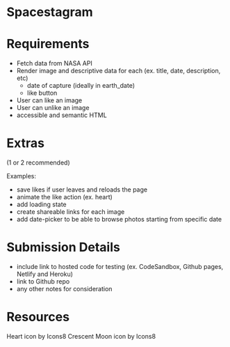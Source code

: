 # Spacestagram

# Requirements

- Fetch data from NASA API
- Render image and descriptive data for each (ex. title, date, description, etc)
  - date of capture (ideally in earth_date)
  - like button
- User can like an image
- User can unlike an image
- accessible and semantic HTML

# Extras

(1 or 2 recommended)

Examples:

- save likes if user leaves and reloads the page
- animate the like action (ex. heart)
- add loading state
- create shareable links for each image
- add date-picker to be able to browse photos starting from specific date

# Submission Details

- include link to hosted code for testing (ex. CodeSandbox, Github pages, Netlify and Heroku)
- link to Github repo
- any other notes for consideration

# Resources

Heart icon by Icons8
Crescent Moon icon by Icons8